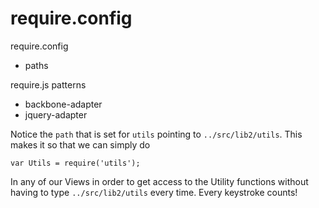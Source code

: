 # require.config


require.config
- paths


require.js patterns
- backbone-adapter
- jquery-adapter


Notice the `path` that is set for `utils` pointing to `../src/lib2/utils`. This makes it so that we can simply do

    var Utils = require('utils');

In any of our Views in order to get access to the Utility functions without having to type `../src/lib2/utils` every time. Every keystroke counts!
